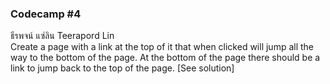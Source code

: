 ### Codecamp #4  
ธีรพจน์ แซ่ลิน Teerapord Lin  
Create a page with a link at the top of it that when clicked will jump all the way to the bottom of the page. At the bottom of the page there should be a link to jump back to the top of the page. [See solution]
